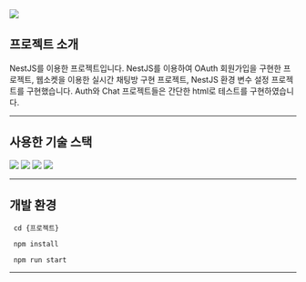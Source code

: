 <img src="https://capsule-render.vercel.app/api?type=waving&color=auto&height=200&section=header&text=NestJS를%20이용한%20프로젝트&fontSize=50" />


## 프로젝트 소개
NestJS를 이용한 프로젝트입니다.
NestJS를 이용하여 OAuth 회원가입을 구현한 프로젝트, 웹소켓을 이용한 실시간 채팅방 구현 프로젝트, NestJS 환경 변수 설정 프로젝트를 구현했습니다.
Auth와 Chat 프로젝트들은 간단한 html로 테스트를 구현하였습니다.
* * *


## 사용한 기술	스택
  <img src="https://img.shields.io/badge/NestJS-E0234E?style=flat&logo=NestJS&logoColor=white" />
  <img src="https://img.shields.io/badge/Socket.io-010101?style=flat&logo=Socket.io&logoColor=white" />
	<img src="https://img.shields.io/badge/HTML-E34F26?style=flat&logo=HTML&logoColor=white" />
 <img src="https://img.shields.io/badge/googleauthenticator-4285F4?style=flat&logo=googleauthenticator&logoColor=white" />

* * *


## 개발 환경
     cd {프로젝트}
     
     npm install
     
     npm run start
* * *

